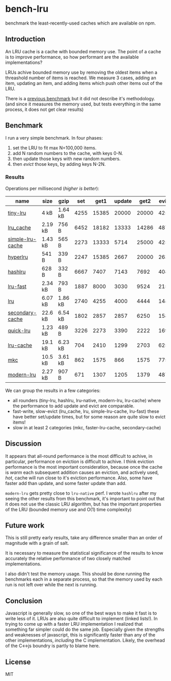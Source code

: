 # bench-lru

benchmark the least-recently-used caches which are available on npm.

## Introduction

An LRU cache is a cache with bounded memory use.
The point of a cache is to improve performance,
so how performant are the available implementations?

LRUs achive bounded memory use by removing the oldest items when a threashold number of items
is reached. We measure 3 cases, adding an item, updating an item, and adding items
which push other items out of the LRU.

There is a [previous benchmark](https://www.npmjs.com/package/bench-cache)
but it did not describe it's methodology. (and since it measures the memory used,
but tests everything in the same process, it does not get clear results)

## Benchmark

I run a very simple benchmark. In four phases:

1. set the LRU to fit max N=100,000 items.
2. add N random numbers to the cache, with keys 0-N.
3. then update those keys with new random numbers.
4. then _evict_ those keys, by adding keys N-2N.

### Results

Operations per millisecond (*higher is better*):

| name                                                | size    | gzip    | set  | get1  | update | get2  | evict |
|-----------------------------------------------------|---------|---------|------|-------|--------|-------|-------|
| [tiny-lru](https://npm.im/tiny-lru)                 | 4 kB    | 1.64 kB | 4255 | 15385 | 20000  | 20000 | 4255  |
| [lru_cache](https://npm.im/lru_cache)               | 2.19 kB | 756 B   | 6452 | 18182 | 13333  | 14286 | 4878  |
| [simple-lru-cache](https://npm.im/simple-lru-cache) | 1.43 kB | 565 B   | 2273 | 13333 | 5714   | 25000 | 4255  |
| [hyperlru](https://npm.im/hyperlru)                 | 541 B   | 339 B   | 2247 | 15385 | 2667   | 20000 | 2632  |
| [hashlru](https://npm.im/hashlru)                   | 628 B   | 332 B   | 6667 | 7407  | 7143   | 7692  | 4082  |
| [lru-fast](https://npm.im/lru-fast)                 | 2.34 kB | 793 B   | 1887 | 8000  | 3030   | 9524  | 2151  |
| [lru](https://npm.im/lru)                           | 6.07 kB | 1.86 kB | 2740 | 4255  | 4000   | 4444  | 1481  |
| [secondary-cache](https://npm.im/secondary-cache)   | 22.6 kB | 6.54 kB | 1802 | 2857  | 2857   | 6250  | 1587  |
| [quick-lru](https://npm.im/quick-lru)               | 1.23 kB | 489 B   | 3226 | 2273  | 3390   | 2222  | 1695  |
| [lru-cache](https://npm.im/lru-cache)               | 19.1 kB | 6.23 kB | 704  | 2410  | 1299   | 2703  | 625   |
| [mkc](https://npm.im/mkc)                           | 10.5 kB | 3.61 kB | 862  | 1575  | 866    | 1575  | 775   |
| [modern-lru](https://npm.im/modern-lru)             | 2.27 kB | 907 B   | 671  | 1307  | 1205   | 1379  | 487   |

We can group the results in a few categories:

* all rounders (tiny-lru, hashlru, lru-native, modern-lru, lru-cache) where the performance
  to add update and evict are comparable.
* fast-write, slow-evict (lru_cache, lru, simple-lru-cache, lru-fast) these have better set/update times, but for some reason are quite slow to evict items!
* slow in at least 2 categories (mkc, faster-lru-cache, secondary-cache)

## Discussion

It appears that all-round performance is the most difficult to achive, in particular,
performance on eviction is difficult to achive. I think eviction performance is the most important
consideration, because once the cache is _warm_ each subsequent addition causes an eviction,
and actively used, _hot_, cache will run close to it's eviction performance.
Also, some have faster add than update, and some faster update than add.

`modern-lru` gets pretty close to `lru-native` perf.
I wrote `hashlru` after my seeing the other results from this benchmark, it's important to point
out that it does not use the classic LRU algorithm, but has the important properties of the LRU
(bounded memory use and O(1) time complexity)

## Future work

This is still pretty early results, take any difference smaller than an order of magnitude with a grain of salt.

It is necessary to measure the statistical significance of the results to know accurately the relative performance of two closely matched implementations.

I also didn't test the memory usage. This should be done running the benchmarks each in a separate process, so that the memory used by each run is not left over while the next is running.

## Conclusion

Javascript is generally slow, so one of the best ways to make it fast is to write less of it.
LRUs are also quite difficult to implement (linked lists!). In trying to come up with a faster
LRU implementation I realized that something far simpler could do the same job. Especially
given the strengths and weaknesses of javascript, this is significantly faster than any of the
other implementations, _including_ the C implementation. Likely, the overhead of the C<->js boundry
is partly to blame here.

## License

MIT
